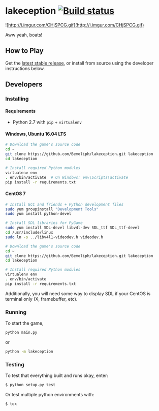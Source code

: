 # lakeception [![Build status](https://ci.appveyor.com/api/projects/status/q6lm2fh9qojx6vsw/branch/master?svg=true)](https://ci.appveyor.com/project/Bemoliph/lakeception/branch/master)
![http://i.imgur.com/CHjSPCG.gif](http://i.imgur.com/CHjSPCG.gif)

Aww yeah, boats!

## How to Play

Get the [latest stable release](https://github.com/Bemoliph/lakeception/releases), or install from source using the developer instructions below.

## Developers

### Installing

#### Requirements
 * Python 2.7 with `pip` + `virtualenv`

#### Windows, Ubuntu 16.04 LTS
```sh
# Download the game's source code
cd ~
git clone https://github.com/Bemoliph/lakeception.git lakeception
cd lakeception

# Install required Python modules
virtualenv env
. env/bin/activate  # On Windows: env\Scripts\activate
pip install -r requirements.txt
```

#### CentOS 7
```sh
# Install GCC and friends + Python development files
sudo yum groupinstall "Development Tools"
sudo yum install python-devel

# Install SDL libraries for PyGame
sudo yum install SDL-devel libv4l-dev SDL_ttf SDL_ttf-devel
cd /usr/include/linux
sudo ln -s ../libv4l1-videodev.h videodev.h

# Download the game's source code
cd ~
git clone https://github.com/Bemoliph/lakeception.git lakeception
cd lakeception

# Install required Python modules
virtualenv env
. env/bin/activate
pip install -r requirements.txt
```

Additionally, you will need some way to display SDL if your CentOS is terminal only (X, framebuffer, etc).

### Running

To start the game,

```sh
python main.py
```

or

```sh
python -m lakeception
```

### Testing

To test that everything built and runs okay, enter:

```sh
$ python setup.py test
```

Or test multiple python environments with:

```sh
$ tox
```
